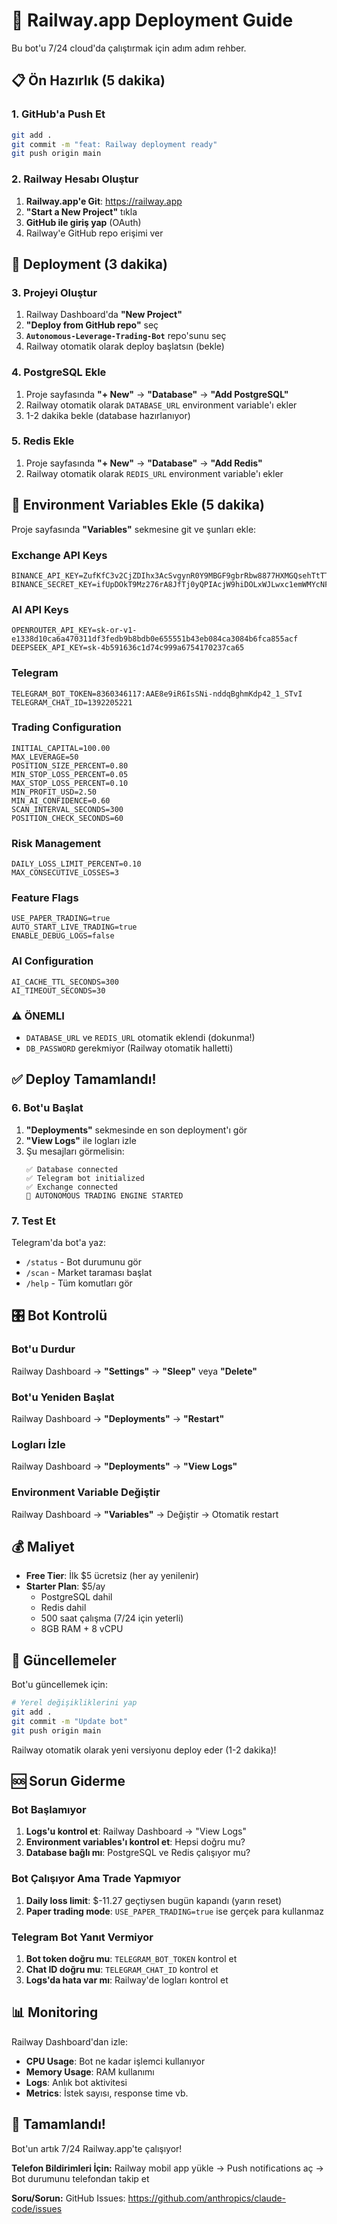 # 🚀 Railway.app Deployment Guide

Bu bot'u 7/24 cloud'da çalıştırmak için adım adım rehber.

## 📋 Ön Hazırlık (5 dakika)

### 1. GitHub'a Push Et

```bash
git add .
git commit -m "feat: Railway deployment ready"
git push origin main
```

### 2. Railway Hesabı Oluştur

1. **Railway.app'e Git**: https://railway.app
2. **"Start a New Project"** tıkla
3. **GitHub ile giriş yap** (OAuth)
4. Railway'e GitHub repo erişimi ver

## 🔧 Deployment (3 dakika)

### 3. Projeyi Oluştur

1. Railway Dashboard'da **"New Project"**
2. **"Deploy from GitHub repo"** seç
3. **`Autonomous-Leverage-Trading-Bot`** repo'sunu seç
4. Railway otomatik olarak deploy başlatsın (bekle)

### 4. PostgreSQL Ekle

1. Proje sayfasında **"+ New"** → **"Database"** → **"Add PostgreSQL"**
2. Railway otomatik olarak `DATABASE_URL` environment variable'ı ekler
3. 1-2 dakika bekle (database hazırlanıyor)

### 5. Redis Ekle

1. Proje sayfasında **"+ New"** → **"Database"** → **"Add Redis"**
2. Railway otomatik olarak `REDIS_URL` environment variable'ı ekler

## 🔐 Environment Variables Ekle (5 dakika)

Proje sayfasında **"Variables"** sekmesine git ve şunları ekle:

### Exchange API Keys
```
BINANCE_API_KEY=ZufKfC3v2CjZDIhx3AcSvgynR0Y9MBGF9gbrRbw8877HXMGQsehTtTTzCLvaN8Hw
BINANCE_SECRET_KEY=ifUpDOkT9Mz276rA8JfTj0yQPIAcjW9hiDOLxWJLwxc1emWMYcNF8eB8F9VjhWgC
```

### AI API Keys
```
OPENROUTER_API_KEY=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
DEEPSEEK_API_KEY=sk-4b591636c1d74c999a6754170237ca65
```

### Telegram
```
TELEGRAM_BOT_TOKEN=8360346117:AAE8e9iR6IsSNi-nddqBghmKdp42_1_STvI
TELEGRAM_CHAT_ID=1392205221
```

### Trading Configuration
```
INITIAL_CAPITAL=100.00
MAX_LEVERAGE=50
POSITION_SIZE_PERCENT=0.80
MIN_STOP_LOSS_PERCENT=0.05
MAX_STOP_LOSS_PERCENT=0.10
MIN_PROFIT_USD=2.50
MIN_AI_CONFIDENCE=0.60
SCAN_INTERVAL_SECONDS=300
POSITION_CHECK_SECONDS=60
```

### Risk Management
```
DAILY_LOSS_LIMIT_PERCENT=0.10
MAX_CONSECUTIVE_LOSSES=3
```

### Feature Flags
```
USE_PAPER_TRADING=true
AUTO_START_LIVE_TRADING=true
ENABLE_DEBUG_LOGS=false
```

### AI Configuration
```
AI_CACHE_TTL_SECONDS=300
AI_TIMEOUT_SECONDS=30
```

### ⚠️ ÖNEMLI
- `DATABASE_URL` ve `REDIS_URL` otomatik eklendi (dokunma!)
- `DB_PASSWORD` gerekmiyor (Railway otomatik halletti)

## ✅ Deploy Tamamlandı!

### 6. Bot'u Başlat

1. **"Deployments"** sekmesinde en son deployment'ı gör
2. **"View Logs"** ile logları izle
3. Şu mesajları görmelisin:
   ```
   ✅ Database connected
   ✅ Telegram bot initialized
   ✅ Exchange connected
   🚀 AUTONOMOUS TRADING ENGINE STARTED
   ```

### 7. Test Et

Telegram'da bot'a yaz:
- `/status` - Bot durumunu gör
- `/scan` - Market taraması başlat
- `/help` - Tüm komutları gör

## 🎛️ Bot Kontrolü

### Bot'u Durdur
Railway Dashboard → **"Settings"** → **"Sleep"** veya **"Delete"**

### Bot'u Yeniden Başlat
Railway Dashboard → **"Deployments"** → **"Restart"**

### Logları İzle
Railway Dashboard → **"Deployments"** → **"View Logs"**

### Environment Variable Değiştir
Railway Dashboard → **"Variables"** → Değiştir → Otomatik restart

## 💰 Maliyet

- **Free Tier**: İlk $5 ücretsiz (her ay yenilenir)
- **Starter Plan**: $5/ay
  - PostgreSQL dahil
  - Redis dahil
  - 500 saat çalışma (7/24 için yeterli)
  - 8GB RAM + 8 vCPU

## 🔄 Güncellemeler

Bot'u güncellemek için:

```bash
# Yerel değişikliklerini yap
git add .
git commit -m "Update bot"
git push origin main
```

Railway otomatik olarak yeni versiyonu deploy eder (1-2 dakika)!

## 🆘 Sorun Giderme

### Bot Başlamıyor
1. **Logs'u kontrol et**: Railway Dashboard → "View Logs"
2. **Environment variables'ı kontrol et**: Hepsi doğru mu?
3. **Database bağlı mı**: PostgreSQL ve Redis çalışıyor mu?

### Bot Çalışıyor Ama Trade Yapmıyor
1. **Daily loss limit**: $-11.27 geçtiysen bugün kapandı (yarın reset)
2. **Paper trading mode**: `USE_PAPER_TRADING=true` ise gerçek para kullanmaz

### Telegram Bot Yanıt Vermiyor
1. **Bot token doğru mu**: `TELEGRAM_BOT_TOKEN` kontrol et
2. **Chat ID doğru mu**: `TELEGRAM_CHAT_ID` kontrol et
3. **Logs'da hata var mı**: Railway'de logları kontrol et

## 📊 Monitoring

Railway Dashboard'dan izle:
- **CPU Usage**: Bot ne kadar işlemci kullanıyor
- **Memory Usage**: RAM kullanımı
- **Logs**: Anlık bot aktivitesi
- **Metrics**: İstek sayısı, response time vb.

## 🎉 Tamamlandı!

Bot'un artık 7/24 Railway.app'te çalışıyor!

**Telefon Bildirimleri İçin:**
Railway mobil app yükle → Push notifications aç → Bot durumunu telefondan takip et

**Soru/Sorun:**
GitHub Issues: https://github.com/anthropics/claude-code/issues
